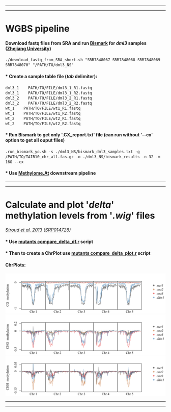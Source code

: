 -----------------------------------------------------------------
-----------------------------------------------------------------

# WGBS pipeline

#### Download fastq files from SRA and run [Bismark](https://www.bioinformatics.babraham.ac.uk/projects/bismark/#:~:text=Bismark%20is%20a%20program%20to%20map%20bisulfite%20treated,the%20methylation%20levels%20of%20their%20samples%20straight%20away.) for *dml3* samples ([Zhejiang University](https://www.ncbi.nlm.nih.gov/sra/SRX4698864))
```
./download_fastq_from_SRA_short.sh "SRR7848067 SRR7848068 SRR7848069 SRR7848070" "/PATH/TO/dml3_NS"
```

#### * Create a sample table file (*tab* delimiter):
```
dml3_1    PATH/TO/FILE/dml3_1_R1.fastq
dml3_1    PATH/TO/FILE/dml3_1_R2.fastq
dml3_2    PATH/TO/FILE/dml3_2_R1.fastq
dml3_2    PATH/TO/FILE/dml3_2_R2.fastq
wt_1    PATH/TO/FILE/wt1_R1.fastq
wt_1    PATH/TO/FILE/wt1_R2.fastq
wt_2    PATH/TO/FILE/wt2_R1.fastq
wt_2    PATH/TO/FILE/wt2_R2.fastq
```
#### * Run Bismark to get only '**.CX_report.txt**' file (can run without '--cx' option to get all ouput files)
```
.run_bismark_yo.sh -s ./dml3_NS/bismark_dml3_samples.txt -g /PATH/TO/TAIR10_chr_all.fas.gz -o ./dml3_NS/bismark_results -n 32 -m 16G --cx
```

#### * Use [Methylome.At](https://github.com/Yo-yerush/Methylome.At) downstream pipeline

-----------------------------------------------------------------
-----------------------------------------------------------------

# Calculate and plot '*delta*' methylation levels from '*.wig*' files
*[Stroud et al. 2013](https://pubmed.ncbi.nlm.nih.gov/23313553/) ([SRP014726](https://www.ncbi.nlm.nih.gov/Traces/study/?acc=SRP014726&o=biosample_s%3Aa%3Bacc_s%3Aa))*
#### * Use [mutants compare_delta_df.r](https://github.com/Yo-yerush/general_scripts/blob/main/mutants_compare_delta_df.r) script

#### * Then to create a ChrPlot use [mutants compare_delta_plot.r](https://github.com/Yo-yerush/general_scripts/blob/main/mutants_compare_delta_plot.r) script
#### ChrPlots:
![fig](https://github.com/Yo-yerush/general_scripts/blob/main/ChrPlot_CG_test_stroud_290525.svg)
![fig](https://github.com/Yo-yerush/general_scripts/blob/main/ChrPlot_CHG_test_stroud_290525.svg)
![fig](https://github.com/Yo-yerush/general_scripts/blob/main/ChrPlot_CHH_test_stroud_290525.svg)

-----------------------------------------------------------------
-----------------------------------------------------------------


